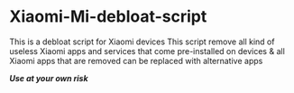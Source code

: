 # Xiaomi-Mi-debloat-script

This is a debloat script for Xiaomi devices
	This script remove all kind of useless Xiaomi apps and services that come pre-installed on devices
	& all Xiaomi apps that are removed can be replaced with alternative apps  

***Use at your own risk***
